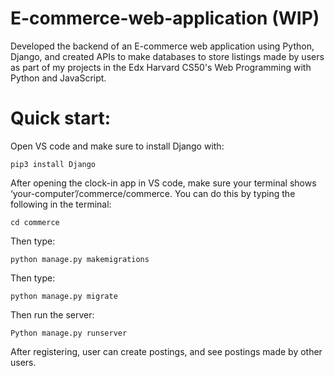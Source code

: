 # E-commerce-web-application (WIP)

Developed the backend of an E-commerce web application using Python, Django, and created APIs to make databases to store listings made by users as part of my projects in the Edx Harvard CS50's Web Programming with Python and JavaScript.

# Quick start:

Open VS code and make sure to install Django with:

	pip3 install Django 

After opening the clock-in app in VS code, make sure your terminal shows ‘your-computer’/commerce/commerce. You can do this by typing the following in the terminal:

	cd commerce
 
Then type:

	python manage.py makemigrations
 
Then type:

	python manage.py migrate
 
Then run the server:

	Python manage.py runserver

 After registering, user can create postings, and see postings made by other users.

